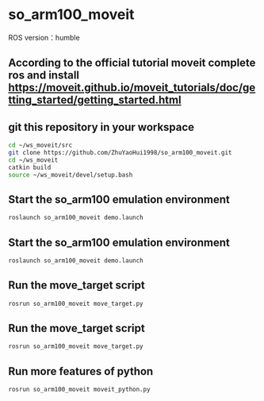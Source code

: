 # so_arm100_moveit

ROS version：humble

## According to the official tutorial moveit complete ros and install https://moveit.github.io/moveit_tutorials/doc/getting_started/getting_started.html

## git this repository in your workspace

```bash
cd ~/ws_moveit/src
git clone https://github.com/ZhuYaoHui1998/so_arm100_moveit.git
cd ~/ws_moveit
catkin build
source ~/ws_moveit/devel/setup.bash
```

## Start the so_arm100 emulation environment

```bash
roslaunch so_arm100_moveit demo.launch
```

## Start the so_arm100 emulation environment

```bash
roslaunch so_arm100_moveit demo.launch
```

## Run the move_target script

```bash
rosrun so_arm100_moveit move_target.py
```


## Run the move_target script

```bash
rosrun so_arm100_moveit move_target.py
```

## Run more features of python

```bash
rosrun so_arm100_moveit moveit_python.py
```
